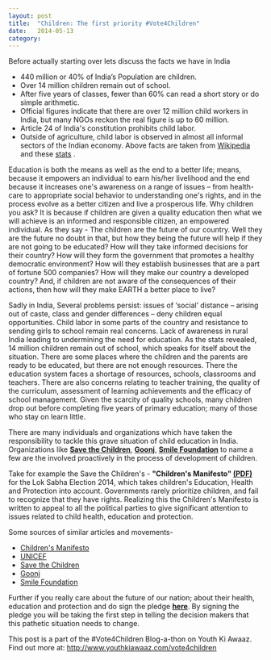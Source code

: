 ```yaml
---
layout: post
title:  "Children: The first priority #Vote4Children"
date:   2014-05-13
category: 
---
```


Before actually starting over lets discuss the facts we have in India

- 440 million or 40% of India’s Population are children.
- Over 14 million children remain out of school.
- After five years of classes, fewer than 60% can read a short story or do simple arithmetic.
- Official figures indicate that there are over 12 million child workers in India, but many NGOs reckon the real figure is up to 60 million.
- Article 24 of India's constitution prohibits child labor.
- Outside of agriculture, child labor is observed in almost all informal sectors of the Indian economy.
Above facts are taken from [Wikipedia][child labor] and these [stats][facts] .


Education is both the means as well as the end to a better life; means, because it empowers an individual to earn his/her livelihood and the end because it increases one's awareness on a range of issues – from health-care to appropriate social behavior to understanding one's rights, and in the process evolve as a better citizen and live a prosperous life. Why children you ask? It is because if children are given a quality education then what we will achieve is an informed and responsible citizen, an empowered individual. As they say - The children are the future of our country. Well they are the future no doubt in that, but how they being the future will help if they are not going to be educated? How will they take informed decisions for their country? How will they form the government that promotes a healthy democratic environment? How will they establish businesses that are a part of fortune 500 companies? How will they make our country a developed country? And, if children are not aware of the consequences of their actions, then how will they make EARTH a better place to live?

Sadly in India, Several problems persist: issues of ‘social’ distance – arising out of caste, class and gender differences – deny children equal opportunities. Child labor in some parts of the country and resistance to sending girls to school remain real concerns. Lack of awareness in rural India leading to undermining the need for education. As the stats revealed, 14 million children remain out of school, which speaks for itself about the situation. There are some places where the children and the parents are ready to be educated, but there are not enough resources. There the education system faces a shortage of resources, schools, classrooms and teachers. There are also concerns relating to teacher training, the quality of the curriculum, assessment of learning achievements and the efficacy of school management. Given the scarcity of quality schools, many children drop out before completing five years of primary education; many of those who stay on learn little.

There are many individuals and organizations which have taken the responsibility to tackle this grave situation of child education in India. Organizations like **[Save the Children][StC]**, **[Goonj][G]**, **[Smile Foundation][SF]** to name a few are the involved proactively in the process of development of children.

Take for example the Save the Children's - **"Children's Manifesto" [(PDF)][CM]** for the Lok Sabha Election 2014, which takes children's Education, Health and Protection into account. Governments rarely prioritize children, and fail to recognize that they have rights. Realizing this the Children's Manifesto is written to appeal to all the political parties to give significant attention to issues related to child health, education and protection.

Some sources of similar articles and movements-

- [Children's Manifesto][CM]
- [UNICEF][UNICEF]
- [Save the Children][StC]
- [Goonj][G]
- [Smile Foundation][SF]

Further if you really care about the future of our nation; about their health, education and protection and do sign the pledge **[here][vote4children]**. By signing the pledge you will be taking the first step in telling the decision makers that this pathetic situation needs to change.

This post is a part of the #Vote4Children Blog-a-thon on Youth Ki Awaaz. Find out more at: http://www.youthkiawaaz.com/vote4children

[child labor]: http://en.wikipedia.org/wiki/Child_labour_in_India
[facts]: http://www.friendsofsbt.org/statistics
[StC]: https://www.savethechildren.in/
[G]: http://goonj.org/
[SF]: http://www.smilefoundationindia.org/
[CM]: http://www.savethechildren.in/images/manifesto_final.pdf
[UNICEF]: http://www.unicef.org/india/children_2359.htm
[vote4children]: vote4children